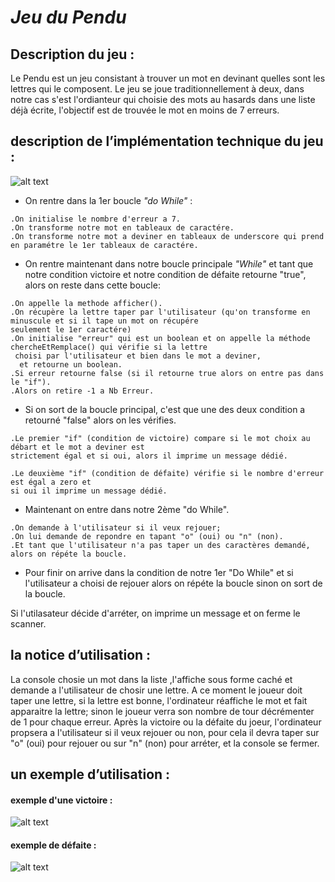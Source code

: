 # ***Jeu du Pendu*** 


## **Description du jeu :**

Le Pendu est un jeu consistant à trouver un mot en devinant quelles sont les lettres qui le composent. 
Le jeu se joue traditionnellement à deux, dans notre cas s'est l'ordianteur qui choisie des mots au hasards
dans une liste déjà écrite, l'objectif est de trouvée le mot en moins de 7 erreurs.



## **description de l’implémentation technique du jeu :** 

![alt text](https://zupimages.net/up/19/45/mrfz.png)


- On rentre dans la 1er boucle *"do While"* :
```
.On initialise le nombre d'erreur a 7.
.On transforme notre mot en tableaux de caractére.
.On transforme notre mot a deviner en tableaux de underscore qui prend en paramétre le 1er tableaux de caractére.
```
- On rentre maintenant dans notre boucle principale *"While"* et tant que notre condition victoire et notre condition de défaite retourne "true", alors on reste dans cette boucle:
```
.On appelle la methode afficher().
.On récupère la lettre taper par l'utilisateur (qu'on transforme en minuscule et si il tape un mot on récupére 
seulement le 1er caractére)
.On initialise "erreur" qui est un boolean et on appelle la méthode chercheEtRemplace() qui vérifie si la lettre
 choisi par l'utilisateur et bien dans le mot a deviner,
  et retourne un boolean.
.Si erreur retourne false (si il retourne true alors on entre pas dans le "if").
.Alors on retire -1 a Nb Erreur.
```
- Si on sort de la boucle principal, c'est que une des deux condition a retourné "false" alors on les vérifies.
```
.Le premier "if" (condition de victoire) compare si le mot choix au débart et le mot a deviner est 
strictement égal et si oui, alors il imprime un message dédié.
```
```
.Le deuxième "if" (condition de défaite) vérifie si le nombre d'erreur est égal a zero et 
si oui il imprime un message dédié.
```
- Maintenant on entre dans notre 2ème "do While".
```
.On demande à l'utilisateur si il veux rejouer; 
.On lui demande de repondre en tapant "o" (oui) ou "n" (non). 
.Et tant que l'utilisateur n'a pas taper un des caractères demandé, alors on répéte la boucle.
```
- Pour finir on arrive dans la condition de notre 1er "Do While" 
et si l'utilisateur a choisi de rejouer alors on répéte la boucle sinon on sort de la boucle.

Si l'utilasateur décide d'arréter, on imprime un message et on ferme le scanner.
 



## **la notice d’utilisation :** 

La console chosie un mot dans la liste ,l'affiche sous forme caché et demande a l'utilisateur de chosir une lettre.
A ce moment le joueur doit taper une lettre, si la lettre est bonne, l'ordinateur réaffiche le mot et fait apparaitre la lettre;
sinon le joueur verra son nombre de tour décrémenter de 1 pour chaque erreur. Après la victoire ou la défaite du joeur, l'ordinateur
propsera a l'utilisateur si il veux rejouer ou non, pour cela il devra taper sur "o" (oui) pour rejouer ou sur "n" (non) pour arréter,
et la console se fermer.



## **un exemple d’utilisation :**

#### exemple d'une victoire :

![alt text](https://zupimages.net/up/19/45/4kk5.png)

#### exemple de défaite : 



![alt text](https://zupimages.net/up/19/45/sd4z.png)